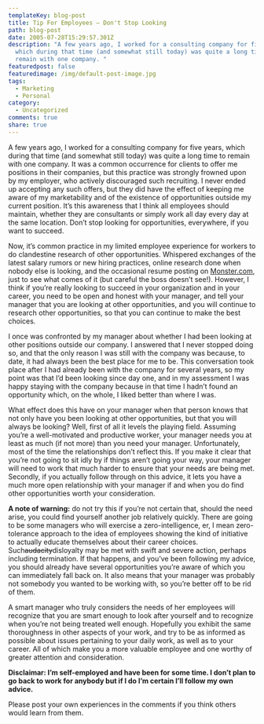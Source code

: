 ```yaml
---
templateKey: blog-post
title: Tip For Employees – Don't Stop Looking
path: blog-post
date: 2005-07-28T15:29:57.301Z
description: "A few years ago, I worked for a consulting company for five years,
  which during that time (and somewhat still today) was quite a long time to
  remain with one company. "
featuredpost: false
featuredimage: /img/default-post-image.jpg
tags:
  - Marketing
  - Personal
category:
  - Uncategorized
comments: true
share: true
---
```

<!--StartFragment-->

A few years ago, I worked for a consulting company for five years, which during that time (and somewhat still today) was quite a long time to remain with one company. It was a common occurrence for clients to offer me positions in their companies, but this practice was strongly frowned upon by my employer, who actively discouraged such recruiting. I never ended up accepting any such offers, but they did have the effect of keeping me aware of my marketability and of the existence of opportunities outside my current position. It’s this awareness that I think all employees should maintain, whether they are consultants or simply work all day every day at the same location. Don’t stop looking for opportunities, everywhere, if you want to succeed.

Now, it’s common practice in my limited employee experience for workers to do clandestine research of other opportunities. Whispered exchanges of the latest salary rumors or new hiring practices, online research done when nobody else is looking, and the occasional resume posting on [Monster.com](http://monster.com/), just to see what comes of it (but careful the boss doesn’t see!). However, I think if you’re really looking to succeed in your organization and in your career, you need to be open and honest with your manager, and tell your manager that you are looking at other opportunities, and you will continue to research other opportunities, so that you can continue to make the best choices.

I once was confronted by my manager about whether I had been looking at other positions outside our company. I answered that I never stopped doing so, and that the only reason I was still with the company was because, to date, it had always been the best place for me to be. This conversation took place after I had already been with the company for several years, so my point was that I’d been looking since day one, and in my assessment I was happy staying with the company because in that time I hadn’t found an opportunity which, on the whole, I liked better than where I was.

What effect does this have on your manager when that person knows that not only have you been looking at other opportunities, but that you will always be looking? Well, first of all it levels the playing field. Assuming you’re a well-motivated and productive worker, your manager needs you at least as much (if not more) than you need your manager. Unfortunately, most of the time the relationships don’t reflect this. If you make it clear that you’re not going to sit idly by if things aren’t going your way, your manager will need to work that much harder to ensure that your needs are being met. Secondly, if you actually follow through on this advice, it lets you have a much more open relationship with your manager if and when you do find other opportunities worth your consideration.

**A note of warning:** do not try this if you’re not certain that, should the need arise, you could find yourself another job relatively quickly. There are going to be some managers who will exercise a zero-intelligence, er, I mean zero-tolerance approach to the idea of employees showing the kind of initiative to actually educate themselves about their career choices. Such~~audacity~~disloyalty may be met with swift and severe action, perhaps including termination. If that happens, and you’ve been following my advice, you should already have several opportunities you’re aware of which you can immediately fall back on. It also means that your manager was probably not somebody you wanted to be working with, so you’re better off to be rid of them.

A smart manager who truly considers the needs of her employees will recognize that you are smart enough to look after yourself and to recognize when you’re not being treated well enough. Hopefully you exhibit the same thoroughness in other aspects of your work, and try to be as informed as possible about issues pertaining to your daily work, as well as to your career. All of which make you a more valuable employee and one worthy of greater attention and consideration.

**Disclaimar: I’m self-employed and have been for some time. I don’t plan to go back to work for anybody but if I do I’m certain I’ll follow my own advice.**

Please post your own experiences in the comments if you think others would learn from them.

<!--EndFragment-->